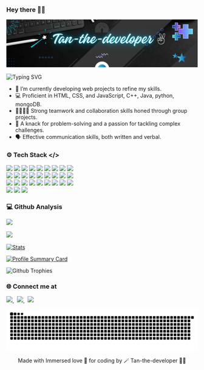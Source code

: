 ### Hey there 👋🏻 

![Tan-the-developer✌](https://github.com/tanishka786/tanishka786/blob/main/Black%20Bg.png)

![Typing SVG](https://readme-typing-svg.herokuapp.com?font=poppins&color=00ffff&size=24&width=600&lines=👩🏻‍💻BuddingSoftwareEngineer)

- 🌱 I’m currently developing web projects to refine my skills.
- 💻 Proficient in HTML, CSS, and JavaScript, C++, Java, python, mongoDB.
- 🫱🏼‍🫲🏻 Strong teamwork and collaboration skills honed through group projects.
- 🔧 A knack for problem-solving and a passion for tackling complex challenges.
- 🗣️ Effective communication skills, both written and verbal. 

### ⚙️ Tech Stack </> 

<p>
  <a href="https://www.w3schools.com/c/c_intro.php" target="_blank"><img src="https://skillicons.dev/icons?i=c"/></a>
  <a href="https://www.w3schools.com/cpp/" target="_blank"><img src="https://skillicons.dev/icons?i=cpp"/></a>
  <a href="https://www.w3schools.com/js/" target="_blank"><img src="https://skillicons.dev/icons?i=js"/></a>
  <a href="https://www.w3schools.com/html/" target="_blank"><img src="https://skillicons.dev/icons?i=html"/></a>
  <a href="https://www.geeksforgeeks.org/css-tutorial/" target="_blank"><img src="https://skillicons.dev/icons?i=css"/></a>
  <a href="https://www.java.com/en/" target="_blank"><img src="https://skillicons.dev/icons?i=java"/></a>
  <a href="https://www.python.org/" target="_blank"><img src="https://skillicons.dev/icons?i=python"/></a>
  <a href="https://soliditylang.org/" target="_blank"><img src="https://skillicons.dev/icons?i=solidity"/></a>
  <a href="https://react.dev/" target="_blank"><img src="https://skillicons.dev/icons?i=react"/></a>
  <br>
  <a href="https://nodejs.org/en" target="_blank"><img src="https://skillicons.dev/icons?i=nodejs"/></a>
  <a href="https://www.mongodb.com/" target="_blank"><img src="https://skillicons.dev/icons?i=mongodb"/></a>
  <a href="https://www.mysql.com/" target="_blank"><img src="https://skillicons.dev/icons?i=mysql"/></a>
  <a href="https://app.netlify.com/" target="_blank"><img src="https://skillicons.dev/icons?i=netlify"/></a>
  <a href="https://www.geeksforgeeks.org/flask-tutorial/" target="_blank"><img src="https://skillicons.dev/icons?i=flask"/></a>
  <a href="https://expressjs.com/" target="_blank"><img src="https://skillicons.dev/icons?i=express"/></a>
  <a href="https://tailwindcss.com/" target="_blank"><img src="https://skillicons.dev/icons?i=tailwind"/></a>
  <a href="https://aws.amazon.com/" target="_blank"><img src="https://skillicons.dev/icons?i=aws"/></a>
  <a href="https://cloud.google.com/" target="_blank"><img src="https://skillicons.dev/icons?i=gcp"/></a>
  <br>
  <a href="https://www.docker.com/" target="_blank"><img src="https://skillicons.dev/icons?i=docker"/></a>
  <a href="https://kubernetes.io/" target="_blank"><img src="https://skillicons.dev/icons?i=kubernetes"/></a>
  <a href="https://www.npmjs.com/" target="_blank"><img src="https://skillicons.dev/icons?i=npm"/></a>                  
  <a href="https://git-scm.com/" target="_blank"><img src="https://skillicons.dev/icons?i=git"/></a>                  
  <a href=" https://github.com/" target="_blank"><img src="https://skillicons.dev/icons?i=github"/></a>                  
  <a href="https://about.gitlab.com/" target="_blank"><img src="https://skillicons.dev/icons?i=gitlab"/></a>
  <a href="https://github.com/features/actions" target="_blank"><img src="https://skillicons.dev/icons?i=githubactions"/></a>
  <a href="https://code.visualstudio.com/" target="_blank"><img src="https://skillicons.dev/icons?i=vscode"/></a>
  <a href="https://www.figma.com/" target="_blank"><img src="https://skillicons.dev/icons?i=figma"/></a>
  <br>
  <a href="https://www.tensorflow.org/" target="_blank"><img src="https://skillicons.dev/icons?i=tensorflow"/></a>
  <a href="https://www.notion.com/" target="_blank"><img src="https://skillicons.dev/icons?i=notion"/></a>
  <a href="https://classic.yarnpkg.com/lang/en/docs/install/#windows-stable" target="_blank"><img src="https://skillicons.dev/icons?i=yarn"/></a> 
</p>

### 💻 Github Analysis

<p align="left"> 
  <a href="https://github.com/tanishka786"> 
    <img height="190" src="https://github-readme-stats.vercel.app/api?username=tanishka786&theme=algolia&hide_border=false&include_all_commits=false&count_private=false"/>
  </a> 
</p>

<p align="left">
   <a href="https://github.com/tanishka786">
    <img height="190" src="https://nirzak-streak-stats.vercel.app/?user=tanishka786&theme=algolia&hide_border=false"/>
  </a>
</p>

<p align="left"> 
  <a href="https://github.com/tanishka786"> 
  <img height="200cm" src="https://github-readme-stats.vercel.app/api/top-langs/?username=tanishka786&theme=algolia&hide_border=false&include_all_commits=false&count_private=false&layout=compact" alt="Stats"/>
  </a>
</p>

<p align="left"> 
   <a href="https://github.com/tanishka786"> 
  <img height="200cm" src="https://github-profile-summary-cards.vercel.app/api/cards/profile-details?username=tanishka786&theme=algolia&hide_border=false" alt="Profile Summary Card"/>
   </a>
</p>

<p align="left"> 
  <img src="https://github-profile-trophy.vercel.app/?username=tanishka786&theme=algolia&hide_border=false" alt="Github Trophies"/>
</p>

### 🌐 Connect me at 

<p align="left"> 
   <a href="https://www.linkedin.com/in/tanishka-das-ce/"> 
      <img height="40cm" src="https://skillicons.dev/icons?i=linkedin"/>
   </a> &nbsp;

   <a href="https://discord.gg/SsJmsp5g"> 
      <img height="40cm" src="https://skillicons.dev/icons?i=discord"/>
   </a> &nbsp;

   <a href="mailto:tanishkajdas.ce@gmail.com"> 
      <img height="40cm" src="https://skillicons.dev/icons?i=gmail"/>
   </a>
</p>

<picture>
  <source media="(prefers-color-scheme: dark)" srcset="https://raw.githubusercontent.com/tanishka786/tanishka786/output/github-snake-dark.svg" />
  <img alt="on my way!!" src="https://raw.githubusercontent.com/tanishka786/tanishka786/output/github-snake.svg" />
</picture>


<p align="center"> Made with Immersed love 💖 for coding by 🪄 Tan-the-developer ✌🏻</p>





